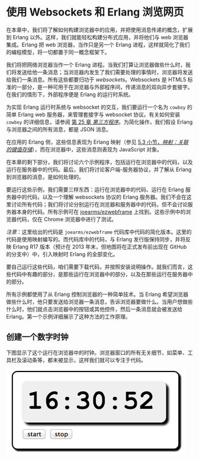 # 使用 Websockets 和 Erlang 浏览网页

在本章中，我们将了解如何构建浏览器中的应用，并把使用消息传递的概念，扩展到 Erlang 以外。这样，我们就能轻松构建分布式应用，并将他们与 web 浏览器集成。Erlang 把 web 浏览器，当作只是另一个 Erlang 进程，这样就简化了我们的编程模型，将一切都置于同一概念框架下。

我们将把网络浏览器当作一个 Erlang 进程。当我们打算让浏览器做些什么时，我们将发送给他一条消息；当浏览器内发生了我们需要处理的事情时，浏览器将发送给我们一条消息。所有这些都要归功于 *websockets*。Websockets 是 HTML5 标准的一部分，是一种可用于在浏览器与外部程序间，传递消息的双向异步套接字。在我们的情形下，外部程序便是 Erlang 的运行时系统。


为实现 Erlang 运行时系统与 websocket 的交互，我们要运行一个名为 `cowboy` 的简单 Erlang web 服务器，来管理套接字与 websocket 协议。有关如何安装 `cowboy` 的详细信息，请参阅 [第 25 章 *第三方程序*](../part-v/Ch25-third_party_programs.md)。为简化操作，我们假设 Erlang 与浏览器之间的所有消息，都是 JSON 消息。


在应用的 Erlang 侧，这些信息表现为 Erlang 映射（参见 [5.3 小节，*映射：关联的键值存储*](../part-ii/Ch05-records_and_maps.md#映射关联的键值存储)），而在浏览器中，这些消息则表现为 JavaScript 对象。


在本章的剩下部分，我们将讨论六个示例程序，包括运行在浏览器中的代码，以及运行在服务器中的代码。最后，我们将讨论客户端-服务器协议，并了解从 Erlang 到浏览器的消息，是如何处理的。


要运行这些示例，我们需要三样东西：运行在浏览器中的代码、运行在 Erlang 服务器中的代码，以及一个理解 websockets 协议的 Erlang 服务器。我们不会在这里讨论所有代码；我们将讨论分别运行在浏览器和服务器中的代码，但不会讨论服务器本身的代码。所有示例可在 [joearms/ezwebframe](https://github.com/joearms/ezwebframe) 上找到。这些示例中的浏览器代码，仅在 Chrome 浏览器中进行了测试。

*注意*：这里给出的代码是 `joearms/ezwebframe` 代码库中代码的简化版本。这里的代码是使用映射编写的。而代码库中的代码，与 Erlang 发行版保持同步，并将反映 Erlang R17 版本（预计在 2013 年末，但地图将在正式发布前出现在 GitHub 的分支中）中，引入映射时 Erlang 的全部变化。


要自己运行这些代码，咱们需要下载代码，并按照安装说明操作。就我们而言，这些代码中有趣的部分，是那些运行在浏览器中的部分，以及在那些运行在服务器中的部分。


所有示例都使用了从 Erlang 控制浏览器的一种简单技术。当 Erlang 希望浏览器做些什么时，他只要发送给浏览器一条消息，告诉浏览器要做什么。当用户想做些什么时，他们就点击浏览器中的按钮或其他控件，然后一条消息就会被发送给 Erlang。第一个示例详细展示了这种方法的工作原理。


## 创建一个数字时钟

下图显示了这个运行在浏览器中的时钟。浏览器窗口的所有无关细节，如菜单、工具栏及滚动条等，都未被显示，这样我们就可以专注于代码。

![数字时钟](../images/digital_clock.png)



